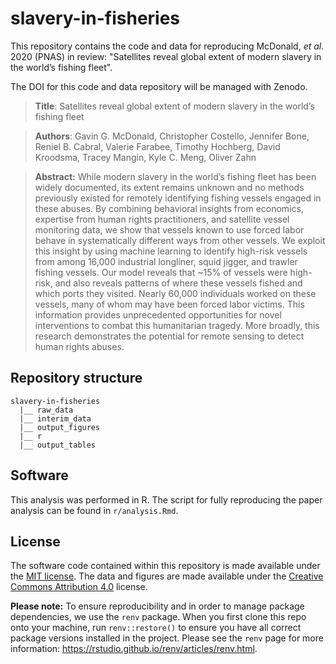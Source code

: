 # slavery-in-fisheries
This repository contains the code and data for reproducing McDonald, *et al.* 2020 (PNAS) in review: "Satellites reveal global extent of modern slavery in the world’s fishing fleet".

The DOI for this code and data repository will be managed with Zenodo.

> **Title**: Satellites reveal global extent of modern slavery in the world’s fishing fleet

> **Authors**: Gavin G. McDonald, Christopher Costello, Jennifer Bone, Reniel B. Cabral, Valerie Farabee, Timothy Hochberg, David Kroodsma, Tracey Mangin, Kyle C. Meng, Oliver Zahn


> **Abstract:** While modern slavery in the world’s fishing fleet has been widely documented, its extent remains unknown and no methods previously existed for remotely identifying fishing vessels engaged in these abuses. By combining behavioral insights from economics, expertise from human rights practitioners, and satellite vessel monitoring data, we show that vessels known to use forced labor behave in systematically different ways from other vessels. We exploit this insight by using machine learning to identify high-risk vessels from among 16,000 industrial longliner, squid jigger, and trawler fishing vessels. Our model reveals that ~15% of vessels were high-risk, and also reveals patterns of where these vessels fished and which ports they visited. Nearly 60,000 individuals worked on these vessels, many of whom may have been forced labor victims. This information provides unprecedented opportunities for novel interventions to combat this humanitarian tragedy. More broadly, this research demonstrates the potential for remote sensing to detect human rights abuses.

## Repository structure  

```
slavery-in-fisheries
  |__ raw_data
  |__ interim_data
  |__ output_figures
  |__ r
  |__ output_tables
```

## Software

This analysis was performed in R. The script for fully reproducing the paper analysis can be found in `r/analysis.Rmd`.

## License

The software code contained within this repository is made available under the [MIT license](http://opensource.org/licenses/mit-license.php). The data and figures are made available under the [Creative Commons Attribution 4.0](https://creativecommons.org/licenses/by/4.0/) license.

**Please note:** To ensure reproducibility and in order to manage package dependencies, we use the `renv` package. When you first clone this repo onto your machine, run `renv::restore()` to ensure you have all correct package versions installed in the project. Please see the `renv` page for more information: https://rstudio.github.io/renv/articles/renv.html.